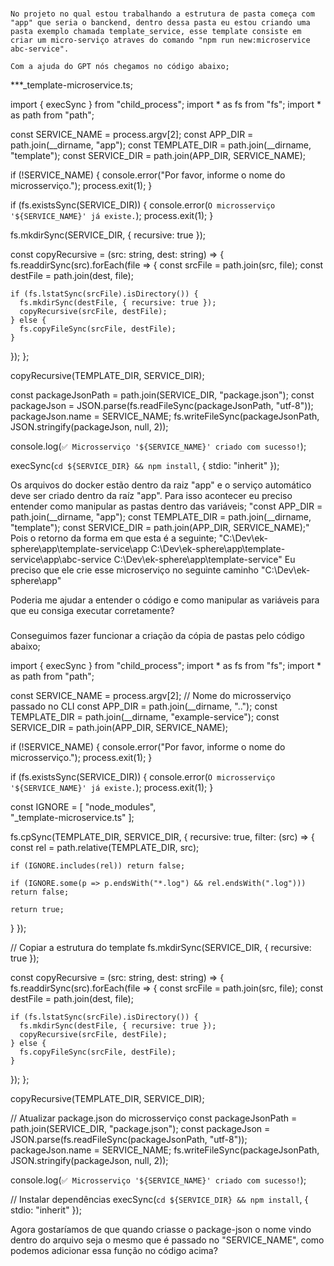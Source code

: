 ###
    No projeto no qual estou trabalhando a estrutura de pasta começa com "app" que seria o banckend, dentro dessa pasta eu estou criando uma pasta exemplo chamada template_service, esse template consiste em criar um micro-serviço atraves do comando "npm run new:microservice abc-service".

    Com a ajuda do GPT nós chegamos no código abaixo;

***_template-microservice.ts;

import { execSync } from "child_process";
import * as fs from "fs";
import * as path from "path";

const SERVICE_NAME = process.argv[2];
const APP_DIR = path.join(__dirname, "app");
const TEMPLATE_DIR = path.join(__dirname, "template");
const SERVICE_DIR = path.join(APP_DIR, SERVICE_NAME);

if (!SERVICE_NAME) {
  console.error("Por favor, informe o nome do microsserviço.");
  process.exit(1);
}

if (fs.existsSync(SERVICE_DIR)) {
  console.error(`O microsserviço '${SERVICE_NAME}' já existe.`);
  process.exit(1);
}

fs.mkdirSync(SERVICE_DIR, { recursive: true });

const copyRecursive = (src: string, dest: string) => {
  fs.readdirSync(src).forEach(file => {
    const srcFile = path.join(src, file);
    const destFile = path.join(dest, file);

    if (fs.lstatSync(srcFile).isDirectory()) {
      fs.mkdirSync(destFile, { recursive: true });
      copyRecursive(srcFile, destFile);
    } else {
      fs.copyFileSync(srcFile, destFile);
    }
  });
};

copyRecursive(TEMPLATE_DIR, SERVICE_DIR);

const packageJsonPath = path.join(SERVICE_DIR, "package.json");
const packageJson = JSON.parse(fs.readFileSync(packageJsonPath, "utf-8"));
packageJson.name = SERVICE_NAME;
fs.writeFileSync(packageJsonPath, JSON.stringify(packageJson, null, 2));

console.log(`✅ Microsserviço '${SERVICE_NAME}' criado com sucesso!`);

execSync(`cd ${SERVICE_DIR} && npm install`, { stdio: "inherit" });

Os arquivos do docker estão dentro da raiz "app" e o serviço automático deve ser criado dentro da raíz "app".
Para isso acontecer eu preciso entender como manipular as pastas dentro das variáveis;
"const APP_DIR = path.join(__dirname, "app");
const TEMPLATE_DIR = path.join(__dirname, "template");
const SERVICE_DIR = path.join(APP_DIR, SERVICE_NAME);" 
Pois o retorno da forma em que esta é a seguinte;
"C:\Dev\ek-sphere\app\template-service\app
C:\Dev\ek-sphere\app\template-service\app\abc-service
C:\Dev\ek-sphere\app\template-service"
Eu preciso que ele crie esse microserviço no seguinte caminho "C:\Dev\ek-sphere\app"

Poderia me ajudar a entender o código e como manipular as variáveis para que eu consiga executar corretamente?
###

###
  Conseguimos fazer funcionar a criação da cópia de pastas pelo código abaixo;

  import { execSync } from "child_process";
import * as fs from "fs";
import * as path from "path";

const SERVICE_NAME = process.argv[2]; // Nome do microsserviço passado no CLI
const APP_DIR = path.join(__dirname, "..");
const TEMPLATE_DIR = path.join(__dirname, "example-service");
const SERVICE_DIR = path.join(APP_DIR, SERVICE_NAME);

if (!SERVICE_NAME) {
  console.error("Por favor, informe o nome do microsserviço.");
  process.exit(1);
}

if (fs.existsSync(SERVICE_DIR)) {
  console.error(`O microsserviço '${SERVICE_NAME}' já existe.`);
  process.exit(1);
}

const IGNORE = [
  "node_modules",    
  "_template-microservice.ts"
];

fs.cpSync(TEMPLATE_DIR, SERVICE_DIR, {
  recursive: true,
  filter: (src) => {
    const rel = path.relative(TEMPLATE_DIR, src);

    if (IGNORE.includes(rel)) return false;

    if (IGNORE.some(p => p.endsWith("*.log") && rel.endsWith(".log"))) return false;

    return true;
  }
});

// Copiar a estrutura do template
fs.mkdirSync(SERVICE_DIR, { recursive: true });

const copyRecursive = (src: string, dest: string) => {
  fs.readdirSync(src).forEach(file => {
    const srcFile = path.join(src, file);
    const destFile = path.join(dest, file);

    if (fs.lstatSync(srcFile).isDirectory()) {
      fs.mkdirSync(destFile, { recursive: true });
      copyRecursive(srcFile, destFile);
    } else {
      fs.copyFileSync(srcFile, destFile);
    }
  });
};

copyRecursive(TEMPLATE_DIR, SERVICE_DIR);

// Atualizar package.json do microsserviço
const packageJsonPath = path.join(SERVICE_DIR, "package.json");
const packageJson = JSON.parse(fs.readFileSync(packageJsonPath, "utf-8"));
packageJson.name = SERVICE_NAME;
fs.writeFileSync(packageJsonPath, JSON.stringify(packageJson, null, 2));

console.log(`✅ Microsserviço '${SERVICE_NAME}' criado com sucesso!`);

// Instalar dependências
execSync(`cd ${SERVICE_DIR} && npm install`, { stdio: "inherit" });

Agora gostaríamos de que quando criasse o package-json o nome vindo dentro do arquivo seja o mesmo que é passado no "SERVICE_NAME", como podemos adicionar essa função no código acima?
###
